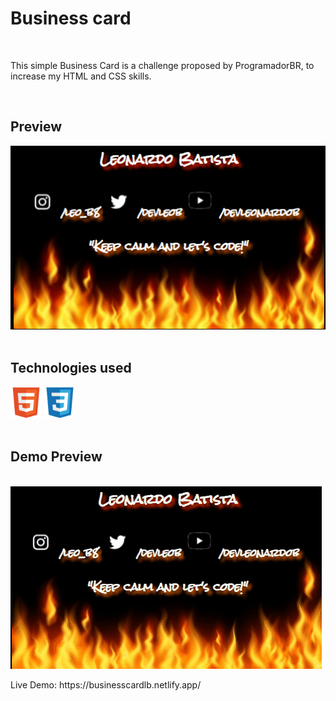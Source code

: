 <h1>Business card</h1>
<br>
<p>This simple Business Card is a challenge proposed by ProgramadorBR, to increase my HTML and CSS skills.</p>
<br>
<h2>Preview</h2>
<img src="./assets/preview.png" alt="preview-img">
<br>
<div style="display: inline_block"><br>
  <h2>Technologies used</h2>
  <img alt="HTML-icon" height="50" width="50" src="https://raw.githubusercontent.com/devicons/devicon/master/icons/html5/html5-original.svg"> 
  <img alt="CSS-icon" height="50" width="50" src="https://raw.githubusercontent.com/devicons/devicon/master/icons/css3/css3-original.svg">
</div>
<br>
<h2>Demo Preview</h2><br>
<img src="./assets/preview-gif.gif">
<br>
<p>Live Demo: https://businesscardlb.netlify.app/</p>


